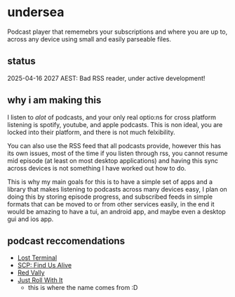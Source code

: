 # undersea
Podcast player that rememebrs your subscriptions and where you are up to, across any device using small and easily parseable files.

## status
2025-04-16 2027 AEST: Bad RSS reader, under active development!

## why i am making this
I listen to *alot* of podcasts, and your only real optio:ns for cross platform listening is spotify, youtube, and apple podcasts. This is non ideal, you are locked into their platform, and there is not much felxibility.

You can also use the RSS feed that all podcasts provide, however this has its own issues, most of the time if you listen through rss, you cannot resume mid episode (at least on most desktop applications) and having this sync across devices is not something I have worked out how to do.

This is why my main goals for this is to have a simple set of apps and a library that makes listening to podcasts across many devices easy, I plan on doing this by storing episode progress, and subscribed feeds in simple formats that can be moved to or from other services easily, in the end it would be amazing to have a tui, an android app, and maybe even a desktop gui and ios app.

## podcast reccomendations
- [Lost Terminal](https://lostterminal.com/)
- [SCP: Find Us Alive](https://scp-wiki.wikidot.com/findusalivehub)
- [Red Vally](https://www.redvalleypod.com/)
- [Just Roll With It](https://jrwishow.com/en-aud/)
  - this is where the name comes from :D
